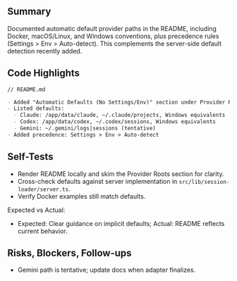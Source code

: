 ## Summary

Documented automatic default provider paths in the README, including Docker, macOS/Linux, and Windows conventions, plus precedence rules (Settings > Env > Auto-detect). This complements the server-side default detection recently added.

## Code Highlights

```md
// README.md

- Added "Automatic Defaults (No Settings/Env)" section under Provider Roots & Configuration
- Listed defaults:
  - Claude: /app/data/claude, ~/.claude/projects, Windows equivalents
  - Codex: /app/data/codex, ~/.codex/sessions, Windows equivalents
  - Gemini: ~/.gemini/logs|sessions (tentative)
- Added precedence: Settings > Env > Auto-detect
```

## Self-Tests

- Render README locally and skim the Provider Roots section for clarity.
- Cross-check defaults against server implementation in `src/lib/session-loader/server.ts`.
- Verify Docker examples still match defaults.

Expected vs Actual:

- Expected: Clear guidance on implicit defaults; Actual: README reflects current behavior.

## Risks, Blockers, Follow-ups

- Gemini path is tentative; update docs when adapter finalizes.
